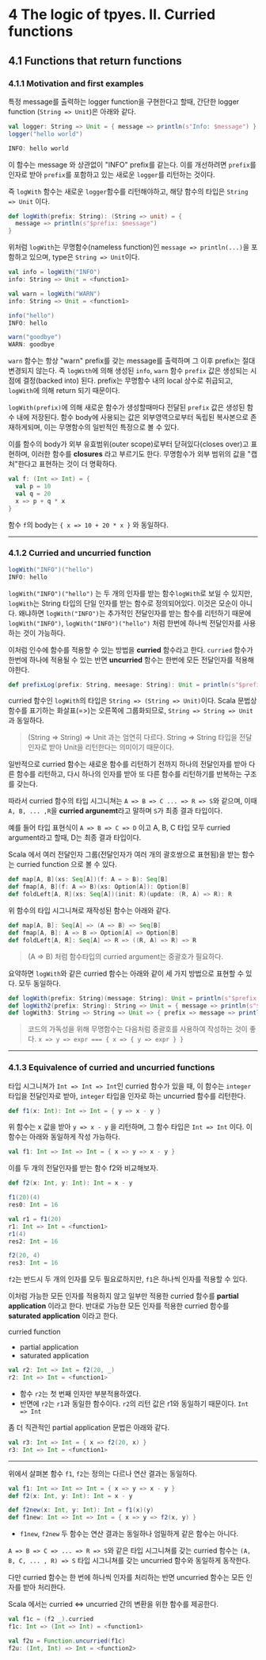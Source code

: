 # 4 The logic of tpyes. II. Curried functions

## 4.1 Functions that return functions

### 4.1.1 Motivation and first examples

특정 message를 출력하는 logger function을 구현한다고 할때, 간단한 logger function (`String => Unit`)은 아래와 같다.

```scala
val logger: String => Unit = { message => println(s"Info: $message") } 
logger("hello world")

INFO: hello world
```

이 함수는 message 와 상관없이 "INFO" prefix를 같는다. 이를 개선하려면 `prefix`를 인자로 받아 `prefix`를 포함하고 있는 새로운 `logger`를 리턴하는 것이다. 

즉 `logWith` 함수는 새로운 `logger`함수를 리턴해야하고, 해당 함수의 타입은 `String => Unit` 이다.

```scala
def logWith(prefix: String): (String => unit) = {
  message => println(s"$prefix: $message")
}
```

위처럼 `logWith`는 무명함수(nameless function)인 `message => println(...)`을 포함하고 있으며, type은 `String => Unit`이다. 

```scala
val info = logWith("INFO")
info: String => Unit = <function1>

val warn = logWith("WARN")
info: String => Unit = <function1>

info("hello")
INFO: hello

warn("goodbye")
WARN: goodbye
```

`warn` 함수는 항상 "warn" prefix를 갖는 message를 출력하며 그 이후 prefix는 절대 변경되지 않는다.
즉 `logWith`에 의해 생성된 `info`, `warn` 함수 `prefix` 값은 생성되는 시점에 결정(backed into) 된다. prefix는 무명함수 내의 local 상수로 취급되고, `logWith`에 의해 return 되기 때문이다.
 
`logWith(prefix)`에 의해 새로운 함수가 생성할때마다 전달된 `prefix` 값은 생성된 함수 내에 저장된다. 함수 body에 사용되는 값은 외부영역으로부터 독립된 복사본으로 존재하게되며, 이는 무명함수의 일반적인 특정으로 볼 수 있다. 

이를 함수의 body가 외부 유효범위(outer scope)로부터 닫혀있다(closes over)고 표현하며, 이러한 함수를 **closures** 라고 부르기도 한다. 무명함수가 외부 범위의 값을 "캡처"한다고 표현하는 것이 더 명확하다.
 
```scala
val f: (Int => Int) = {
  val p = 10
  val q = 20
  x => p + q * x
}
```
함수 `f`의 body는 `{ x => 10 + 20 * x }` 와 동일하다. 

---

### 4.1.2 Curried and uncurried function

```scala
logWith("INFO")("hello")
INFO: hello
```

`logWith("INFO")("hello")` 는 두 개의 인자를 받는 함수`logWith`로 보일 수 있지만, `logWith`는 String 타입의 단일 인자를 받는 함수로 정의되어있다. 이것은 모순이 아니다. 왜냐하면 `logWith("INFO")`는 추가적인 전달인자를 받는 함수를 리턴하기 때문에 `logWith("INFO")`, `logWith("INFO")("hello")` 처럼 한번에 하나씩 전달인자를 사용하는 것이 가능하다.

이처럼 인수에 함수를 적용할 수 있는 방법을 **curried** 함수라고 한다. 
`curried` 함수가 한번에 하나에 적용될 수 있는 반면 **uncurried** 함수는 한번에 모든 전달인자를 적용해야한다.

```scala
def prefixLog(prefix: String, meesage: String): Unit = println(s"$prefix: $message")
```

curried 함수인 `logWith`의 타입은 `String => (String => Unit)`이다. Scala 문법상 함수를 표기하는 화살표(=>)는 오른쪽에 그룹화되므로, 
`String => String => Unit`과 동일하다. 
> (String => String) => Unit 과는 엄연히 다르다. String => String 타입을 전달인자로 받아 Unit을 리턴한다는 의미이기 때문이다. 

일반적으로 curried 함수는 새로운 함수를 리턴하기 전까지 하나의 전달인자를 받아 다른 함수를 리턴하고, 다시 하나의 인자를 받아 또 다른 함수를 리턴하기를 반복하는 구조를 갖는다. 

따라서 curried 함수의 타입 시그니쳐는 `A => B => C ... => R => S`와 같으며, 이때 `A, B, ... ,R`을 **curried argunemt**라고 말하며 `S`가 최종 결과 타입이다. 

예를 들어 타입 표현식이 `A => B => C => D` 이고 A, B, C 타입 모두 curried argument라고 할때, D는 최종 결과 타입이다. 

Scala 에서 여러 전달인자 그룹(전달인자가 여러 개의 괄호쌍으로 표현됨)을 받는 함수는 curried function 으로 볼 수 있다.

```scala
def map[A, B](xs: Seq[A])(f: A = > B): Seq[B]
def fmap[A, B](f: A => B)(xs: Option[A]): Option[B]
def foldLeft[A, R](xs: Seq[A])(init: R)(update: (R, A) => R): R
```
위 함수의 타입 시그니쳐로 재작성된 함수는 아래와 같다.

```scala
def map[A, B]: Seq[A] => (A => B) => Seq[B]
def fmap[A, B]: A => B => Option[A] => Option[B]
def foldLeft[A, R]: Seq[A] => R => ((R, A) => R) => R
```
> (A => B) 처럼 함수타입의 curried argument는 중괄호가 필요하다.

요약하면 `logWith`와 같은 curried 함수는 아래와 같이 세 가지 방법으로 표현할 수 있다. 모두 동일하다.
```scala
def logWith(prefix: String)(message: String): Unit = println(s"$prefix: $message")
def logWith2(prefix: String): String => Unit = { message => println(s"$prefix: $message") }
def logWith3: String => String => Unit => { prefix => message => println(s"$prefix: $message") }
```
> 코드의 가독성을 위해 무명함수는 다음처럼 중괄호를 사용하여 작성하는 것이 좋다.  `x => y => expr === { x => { y => expr } }`

---

### 4.1.3 Equivalence of curried and uncurried functions

타입 시그니쳐가 `Int => Int => Int`인 curried 함수가 있을 때, 이 함수는 `integer` 타입을 전달인자로 받아, `integer` 타입을 인자로 하는 uncurried 함수를 리턴한다.

```scala
def f1(x: Int): Int => Int = { y => x - y }
```

위 함수는 x 값을 받아 `y => x - y` 을 리턴하며, 그 함수 타입은 `Int => Int` 이다. 이 함수는 아래와 동일하게 작성 가능하다.

```scala
val f1: Int => Int => Int = { x => y => x - y }
```

이를 두 개의 전달인자를 받는 함수 f2와 비교해보자.
```scala
def f2(x: Int, y: Int): Int = x - y
```

```scala
f1(20)(4)
res0: Int = 16

val r1 = f1(20)
r1: Int => Int = <function1>
r1(4)
res2: Int = 16

f2(20, 4)
res3: Int = 16
```
`f2`는 반드시 두 개의 인자를 모두 필요로하지만, `f1`은 하나씩 인자를 적용할 수 있다.  

이처럼 가능한 모든 인자를 적용하지 않고 일부만 적용한 curried 함수를 **partial application** 이라고 한다. 
반대로 가능한 모든 인자를 적용한 curried 함수를 **saturated application** 이라고 한다. 

curried function
- partial application
- saturated application

```scala
val r2: Int => Int = f2(20, _)
r2: Int => Int = <function1>
```

- 함수 `r2`는 첫 번째 인자만 부분적용하였다. 
- 반면에 `r2`는 `r1`과 동일한 함수이다. `r2`의 리턴 값은 r1와 동일하기 때문이다. `Int => Int`

좀 더 직관적인 partial application 문법은 아래와 같다.

```scala
val r3: Int => Int = { x => f2(20, x) }
r3: Int => Int = <function1>
```

---

위에서 살펴본 함수 `f1`, `f2`는 정의는 다르나 연산 결과는 동일하다. 

```scala
val f1: Int => Int => Int = { x => y => x - y }
def f2(x: Int, y: Int): Int = x - y

def f2new(x: Int, y: Int): Int = f1(x)(y)
def f1new: Int => Int => Int = { x => y => f2(x, y) }
```
- `f1new`, `f2new` 두 함수는 연산 결과는 동일하나 엄밀하게 같은 함수는 아니다. 

`A => B => C => ... => R => S`와 같은 타입 시그니쳐를 갖는 curried 함수는 
`(A, B, C, ... , R) => S` 타입 시그니쳐를 갖는 uncurried 함수와 동일하게 동작한다.  

다만 curried 함수는 한 번에 하나씩 인자를 처리하는 반면 uncurried 함수는 모든 인자를 받아 처리한다. 

Scala 에서는 curried <=> uncurried 간의 변환을 위한 함수를 제공한다.

```scala
val f1c = (f2 _).curried
f1c: Int => (Int => Int) = <function1>

val f2u = Function.uncurried(f1c)
f2u: (Int, Int) => Int = <function2>
```
